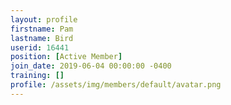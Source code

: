 ```yaml
---
layout: profile
firstname: Pam
lastname: Bird
userid: 16441
position: [Active Member]
join_date: 2019-06-04 00:00:00 -0400
training: []
profile: /assets/img/members/default/avatar.png
---
```

